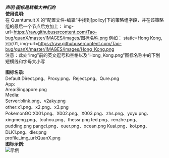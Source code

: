 ***声明:图标是转载大神们的***
<br/>
**使用说明:**<br/>
在 Quantumult X 的“配置文件-编辑”中找到[policy]下的策略组字段，并在该策略组的最后一个节点后方加上：
img-url=https://raw.githubusercontent.com/Tao-bug/quanX/master/IMAGES/images/图标名称.png
例如：
static=Hong Kong, 🇭🇰01, img-url=https://raw.githubusercontent.com/Tao-bug/quanX/master/IMAGES/images/Hong_Kong.png<br/>
注意：此处“img”前的英文逗号和空格以及“Hong_Kong.png”图标名称中的下划短横线和字母大小写
<br/>

**图标名录:**<br/>
Default:Direct.png、Proxy.png、Reject.png、Qure.png<br/>
App:<br/>
Area:Singapore.png<br/>
Media:<br/>
Server:blink.png、v2aky.png<br/>
other:x1.png、x2.png、x3.png<br/>
PokemonGO:X001.png、X002.png、X003.png、zhs.png、yoyu.png、xingmeng.png、touhou.png、thessr.png ted.png、renzhe.png、pudding.png pangci.png、ouer.png、ocean.png Kuai.png、koi.png、DLK1.png、dler.png<br/>
profile_img_url:QuanX.png<br/>
**图标示例:**<br/>
![示例](https://raw.githubusercontent.com/tao-bug/Images/images/touhou.png)

